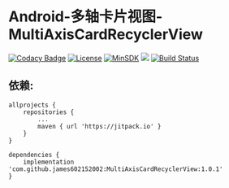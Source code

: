 # Android-多轴卡片视图-MultiAxisCardRecyclerView

[![Codacy Badge](https://api.codacy.com/project/badge/Grade/03e906cc130641db82701a5dff994be5)](https://app.codacy.com/app/james602152002/MultiAxisCardRecyclerView?utm_source=github.com&utm_medium=referral&utm_content=james602152002/MultiAxisCardRecyclerView&utm_campaign=badger)
[![License](https://img.shields.io/badge/License%20-Apache%202-337ab7.svg)](https://www.apache.org/licenses/LICENSE-2.0) [![MinSDK](https://img.shields.io/badge/API-14%2B-brightgreen.svg?style=flat)](https://android-arsenal.com/api?level=14) [![](https://jitpack.io/v/james602152002/MultiAxisCardRecyclerView.svg)](https://jitpack.io/#james602152002/MultiAxisCardRecyclerView) [![Build Status](https://travis-ci.org/james602152002/MultiAxisCardRecyclerView.svg?branch=master)](https://travis-ci.org/james602152002/MultiAxisCardRecyclerView)


## 依赖:

```
allprojects {
	repositories {
		...
		maven { url 'https://jitpack.io' }
	}
}
```

```
dependencies {
	implementation 'com.github.james602152002:MultiAxisCardRecyclerView:1.0.1'
}
```
